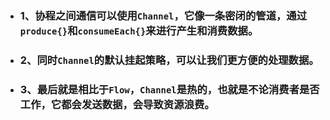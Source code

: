 - ### 1、协程之间通信可以使用`Channel`，它像一条密闭的管道，通过`produce{}`和`consumeEach{}`来进行产生和消费数据。
- ### 2、同时`Channel`的默认挂起策略，可以让我们更方便的处理数据。
- ### 3、最后就是相比于`Flow`，`Channel`是热的，也就是不论消费者是否工作，它都会发送数据，会导致资源浪费。